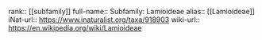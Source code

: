 

rank:: [[subfamily]]
full-name:: Subfamily: Lamioideae
alias:: [[Lamioideae]]
iNat-url:: https://www.inaturalist.org/taxa/918903
wiki-url:: https://en.wikipedia.org/wiki/Lamioideae